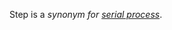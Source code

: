 Step is a *synonym for [serial process](https://github.com/gcassel/Modular-Organization-Terminology/blob/master/compound-terms/serial-process.md)*.
